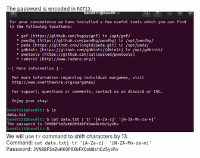 The password is encoded in `ROT13`.<br>
![](./images/image-12.png)<br>
We will use `tr` command to shift characters by 13.<br>
Command: `cat data.txt| tr '[A-Za-z]' '[N-ZA-Mn-za-m]'`<br>
Password: `JVNBBFSmZwKKOP0XbFXOoW8chDz5yVRv`